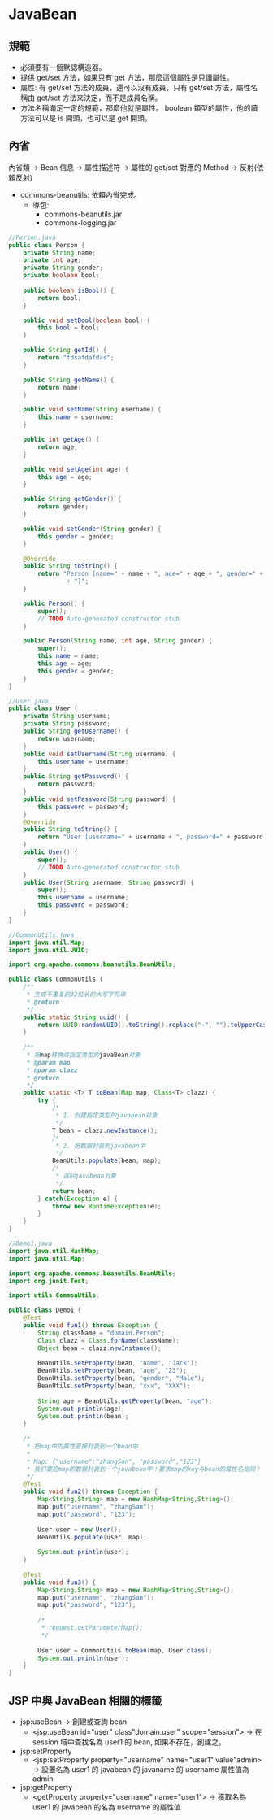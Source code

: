 # JavaBean

## 規範
- 必須要有一個默認構造器。
- 提供 get/set 方法，如果只有 get 方法，那麼這個屬性是只讀屬性。
- 屬性: 有 get/set 方法的成員，還可以沒有成員，只有 get/set 方法，屬性名稱由 get/set 方法來決定，而不是成員名稱。
- 方法名稱滿足一定的規範，那麼他就是屬性。 boolean 類型的屬性，他的讀方法可以是 is 開頭，也可以是 get 開頭。

## 內省
內省類 -> Bean 信息 -> 屬性描述符 -> 屬性的 get/set 對應的 Method -> 反射(依賴反射)

- commons-beanutils: 依賴內省完成。
    - 導包:
        - commons-beanutils.jar
        - commons-logging.jar

```java
//Person.java
public class Person {
	private String name;
	private int age;
	private String gender;
	private boolean bool;
	
	public boolean isBool() {
		return bool;
	}

	public void setBool(boolean bool) {
		this.bool = bool;
	}

	public String getId() {
		return "fdsafdafdas";
	}

	public String getName() {
		return name;
	}

	public void setName(String username) {
		this.name = username;
	}

	public int getAge() {
		return age;
	}

	public void setAge(int age) {
		this.age = age;
	}

	public String getGender() {
		return gender;
	}

	public void setGender(String gender) {
		this.gender = gender;
	}

	@Override
	public String toString() {
		return "Person [name=" + name + ", age=" + age + ", gender=" + gender
				+ "]";
	}

	public Person() {
		super();
		// TODO Auto-generated constructor stub
	}

	public Person(String name, int age, String gender) {
		super();
		this.name = name;
		this.age = age;
		this.gender = gender;
	}
}

//User.java
public class User {
	private String username;
	private String password;
	public String getUsername() {
		return username;
	}
	public void setUsername(String username) {
		this.username = username;
	}
	public String getPassword() {
		return password;
	}
	public void setPassword(String password) {
		this.password = password;
	}
	@Override
	public String toString() {
		return "User [username=" + username + ", password=" + password + "]";
	}
	public User() {
		super();
		// TODO Auto-generated constructor stub
	}
	public User(String username, String password) {
		super();
		this.username = username;
		this.password = password;
	}
}

//CommonUtils.java
import java.util.Map;
import java.util.UUID;

import org.apache.commons.beanutils.BeanUtils;

public class CommonUtils {
	/**
	 * 生成不重复的32位长的大写字符串
	 * @return
	 */
	public static String uuid() {
		return UUID.randomUUID().toString().replace("-", "").toUpperCase();
	}
	
	/**
	 * 把map转换成指定类型的javaBean对象
	 * @param map
	 * @param clazz
	 * @return
	 */
	public static <T> T toBean(Map map, Class<T> clazz) {
		try {
			/*
			 * 1. 创建指定类型的javabean对象
			 */
			T bean = clazz.newInstance();
			/*
			 * 2. 把数据封装到javabean中
			 */
			BeanUtils.populate(bean, map);
			/*
			 * 返回javabean对象
			 */
			return bean;
		} catch(Exception e) {
			throw new RuntimeException(e);
		}
	}
}

//Demo1.java
import java.util.HashMap;
import java.util.Map;

import org.apache.commons.beanutils.BeanUtils;
import org.junit.Test;

import utils.CommonUtils;

public class Demo1 {
	@Test
	public void fun1() throws Exception {
		String className = "domain.Person";
		Class clazz = Class.forName(className);
		Object bean = clazz.newInstance();
		
		BeanUtils.setProperty(bean, "name", "Jack");
		BeanUtils.setProperty(bean, "age", "23");
		BeanUtils.setProperty(bean, "gender", "Male");
		BeanUtils.setProperty(bean, "xxx", "XXX");
		
		String age = BeanUtils.getProperty(bean, "age");
		System.out.println(age);
		System.out.println(bean);
	}
	
	/*
	 * 把map中的属性直接封装到一个bean中　
	 * 
	 * Map: {"username":"zhangSan", "password","123"}
	 * 我们要把map的数据封装到一个javabean中！要求map的key与bean的属性名相同！
	 */
	@Test
	public void fun2() throws Exception {
		Map<String,String> map = new HashMap<String,String>();
		map.put("username", "zhangSan");
		map.put("password", "123");
		
		User user = new User();
		BeanUtils.populate(user, map);
		
		System.out.println(user);
	}
	
	@Test
	public void fun3() {
		Map<String,String> map = new HashMap<String,String>();
		map.put("username", "zhangSan");
		map.put("password", "123");
		
		/*
		 * request.getParameterMap();
		 */
		
		User user = CommonUtils.toBean(map, User.class);
		System.out.println(user);
	}
}
```

## JSP 中與 JavaBean 相關的標籤
- jsp:useBean -> 創建或查詢 bean
    - &lt;jsp:useBean id="user" class"domain.user" scope="session"&gt; -> 在 session 域中查找名為 user1 的 bean, 如果不存在，創建之。
- jsp:setProperty
    - &lt;jsp:setProperty property="username" name="user1" value"admin&gt; -> 設置名為 user1 的 javabean 的 javaname 的 username 屬性值為 admin
- jsp:getProperty
    - &lt;getProperty property="username" name="user1"&gt; -> 獲取名為 user1 的 javabean 的名為 username 的屬性值
    
